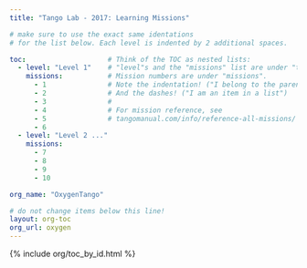 ```yaml
---
title: "Tango Lab - 2017: Learning Missions"

# make sure to use the exact same identations
# for the list below. Each level is indented by 2 additional spaces.

toc:                    # Think of the TOC as nested lists:
  - level: "Level 1"    # "level"s and the "missions" list are under "toc"
    missions:           # Mission numbers are under "missions".
      - 1               # Note the indentation! ("I belong to the parent above")
      - 2               # And the dashes! ("I am an item in a list")
      - 3               # 
      - 4               # For mission reference, see
      - 5               # tangomanual.com/info/reference-all-missions/
      - 6
  - level: "Level 2 ..."
    missions:
      - 7
      - 8
      - 9
      - 10

org_name: "OxygenTango"

# do not change items below this line!
layout: org-toc
org_url: oxygen
---
```


{% include org/toc_by_id.html %}